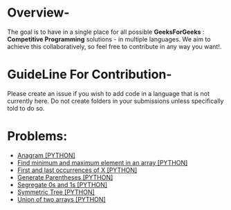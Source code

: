 # Overview-
The goal is to have in a single place for all possible **GeeksForGeeks** : **Competitive Programming** solutions - in multiple languages. We aim to achieve this collaboratively, so feel free to contribute in any way you want!.

# GuideLine For Contribution-
Please create an issue if you wish to add code in a language that is not currently here. Do not create folders in your submissions unless specifically told to do so.

# Problems:

- [Anagram [PYTHON]](Anagram.py)
- [Find minimum and maximum element in an array [PYTHON]](Find_minimum_and_maximum_element_in_an_array.py)
- [First and last occurrences of X  [PYTHON]](First_and_last_occurrences_of_X.py)
- [Generate Parentheses [PYTHON]](Generate_Parentheses.py)
- [Segregate 0s and 1s [PYTHON]](Segregate_0s_and_1s.py)
- [Symmetric Tree [PYTHON]](Symmetric_Tree.py)
- [Union of two arrays [PYTHON]](Union_of_two_arrays.py)
